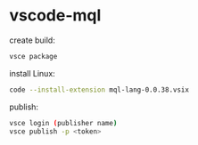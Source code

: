 # vscode-mql


create build:
```sh
vsce package
```

install Linux:
```sh
code --install-extension mql-lang-0.0.38.vsix
```

publish:
```sh
vsce login (publisher name)
vsce publish -p <token>
```